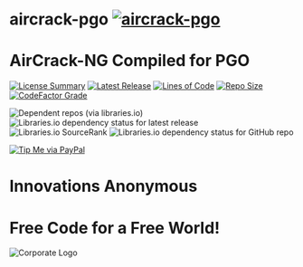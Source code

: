 # aircrack-pgo [![aircrack-pgo](https://github.com/InnovAnon-Inc/aircrack/actions/workflows/pkgrel.yml/badge.svg?branch=pgo)](https://github.com/InnovAnon-Inc/aircrack/actions/workflows/pkgrel.yml)
AirCrack-NG Compiled for PGO
==========
[![License Summary](https://img.shields.io/github/license/InnovAnon-Inc/aircrack?color=%23FF1100&label=Free%20Code%20for%20a%20Free%20World%21&logo=InnovAnon%2C%20Inc.&logoColor=%23FF1133&style=plastic)](https://tldrlegal.com/license/unlicense#summary)
[![Latest Release](https://img.shields.io/github/commits-since/InnovAnon-Inc/aircrack/latest?color=%23FF1100&include_prereleases&logo=InnovAnon%2C%20Inc.&logoColor=%23FF1133&style=plastic)](https://github.com/InnovAnon-Inc/aircrack/releases/latest)
[![Lines of Code](https://tokei.rs/b1/github/InnovAnon-Inc/aircrack?category=code&color=FF1100&logo=InnovAnon-Inc&logoColor=FF1133&style=plastic)](https://github.com/InnovAnon-Inc/aircrack)
[![Repo Size](https://img.shields.io/github/repo-size/InnovAnon-Inc/aircrack?color=%23FF1100&logo=InnovAnon%2C%20Inc.&logoColor=%23FF1133&style=plastic)](https://github.com/InnovAnon-Inc/aircrack)
[![CodeFactor Grade](https://img.shields.io/codefactor/grade/github/InnovAnon-Inc/aircrack?color=FF1100&logo=InnovAnon-Inc&logoColor=FF1133&style=plastic)](https://www.codefactor.io/repository/github/InnovAnon-Inc/aircrack)

![Dependent repos (via libraries.io)](https://img.shields.io/librariesio/dependent-repos/pypi/aircrack?color=FF1100&style=plastic)
![Libraries.io dependency status for latest release](https://img.shields.io/librariesio/release/pypi/aircrack?color=FF1100&style=plastic)
![Libraries.io SourceRank](https://img.shields.io/librariesio/sourcerank/pypi/aircrack?style=plastic)
![Libraries.io dependency status for GitHub repo](https://img.shields.io/librariesio/github/InnovAnon-Inc/aircrack?color=FF1100&logoColor=FF1133&style=plastic)

[![Tip Me via PayPal](https://img.shields.io/badge/paypal-donate-FF1100.svg?logo=paypal&logoColor=FF1133&style=plastic)](https://www.paypal.me/InnovAnon)

# Innovations Anonymous
Free Code for a Free World!
==========
![Corporate Logo](https://innovanon-inc.github.io/assets/images/logo.gif)

